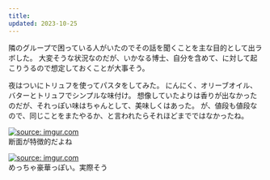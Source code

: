 ```yaml
---
title: 
updated: 2023-10-25
---
```


隣のグループで困っている人がいたのでその話を聞くことを主な目的として出ラボした。
大変そうな状況なのだが、いかなる博士、自分を含めて、に対して起こりうるので想定しておくことが大事そう。

夜はついにトリュフを使ってパスタをしてみた。
にんにく、オリーブオイル、バターとトリュフでシンプルな味付け。
想像していたよりは香りが出なかったのだが、それっぽい味はちゃんとして、美味しくはあった。
が、値段も値段なので、同じことをまたやるか、と言われたらそれほどまでではなかったね。

<a href="https://imgur.com/i1tvmnK"><img src="https://i.imgur.com/i1tvmnK.jpg" title="source: imgur.com" /></a>  
断面が特徴的だよね

<a href="https://imgur.com/bIrFYqW"><img src="https://i.imgur.com/bIrFYqW.jpg" title="source: imgur.com" /></a>  
めっちゃ豪華っぽい。実際そう
